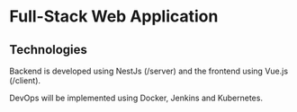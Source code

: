 # Full-Stack Web Application

## Technologies

Backend is developed using NestJs (/server) and the frontend using Vue.js (/client).

DevOps will be implemented using Docker, Jenkins and Kubernetes.